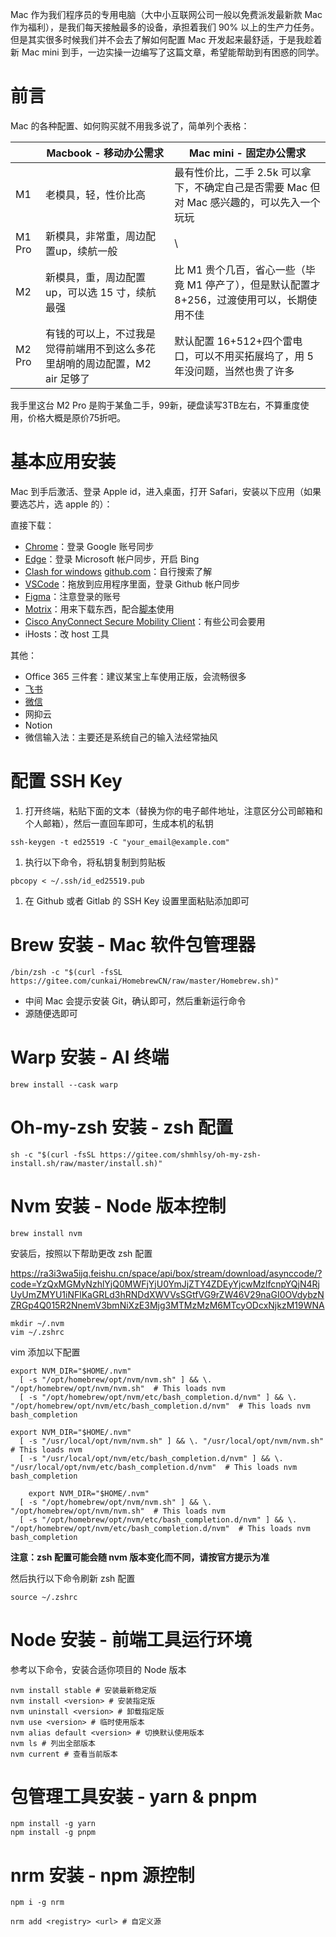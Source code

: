 Mac 作为我们程序员的专用电脑（大中小互联网公司一般以免费派发最新款 Mac 作为福利），是我们每天接触最多的设备，承担着我们 90% 以上的生产力任务。但是其实很多时候我们并不会去了解如何配置 Mac 开发起来最舒适，于是我趁着新 Mac mini 到手，一边实操一边编写了这篇文章，希望能帮助到有困惑的同学。

# 前言

Mac 的各种配置、如何购买就不用我多说了，简单列个表格：

|        | Macbook - 移动办公需求                                                      | Mac mini - 固定办公需求                                                                     |
| ------ | --------------------------------------------------------------------------- | ------------------------------------------------------------------------------------------- |
| M1     | 老模具，轻，性价比高                                                        | 最有性价比，二手 2.5k 可以拿下，不确定自己是否需要 Mac 但对 Mac 感兴趣的，可以先入一个玩玩  |
| M1 Pro | 新模具，非常重，周边配置up，续航一般                                        | \                                                                                           |
| M2     | 新模具，重，周边配置up，可以选 15 寸，续航最强                              | 比 M1 贵个几百，省心一些（毕竟 M1 停产了），但是默认配置才8+256，过渡使用可以，长期使用不佳 |
| M2 Pro | 有钱的可以上，不过我是觉得前端用不到这么多花里胡哨的周边配置，M2 air 足够了 | 默认配置 16+512+四个雷电口，可以不用买拓展坞了，用 5 年没问题，当然也贵了许多               |

我手里这台 M2 Pro 是购于某鱼二手，99新，硬盘读写3TB左右，不算重度使用，价格大概是原价75折吧。

# 基本应用安装

Mac 到手后激活、登录 Apple id，进入桌面，打开 Safari，安装以下应用（如果要选芯片，选 apple 的）：

直接下载：

- [Chrome](https://www.google.cn/intl/zh-CN/chrome/)：登录 Google 账号同步
- [Edge](https://www.microsoft.com/zh-cn/edge?form=MA13FJ&a807)：登录 Microsoft 帐户同步，开启 Bing
- [Clash for windows](https://github.com/Fndroid/clash_for_windows_pkg/releases) [github.com](https://github.com/Fndroid/clash_for_windows_pkg/releases/download/0.20.36/Clash.for.Windows-0.20.36-arm64.dmg)：自行搜索了解
- [VSCode](https://code.visualstudio.com/)：拖放到应用程序里面，登录 Github 帐户同步
- [Figma](https://www.figma.com/downloads/)：注意登录的账号
- [Motrix](https://motrix.app/download)：用来下载东西，配合[脚本](https://greasyfork.org/zh-CN/scripts/465078-tt%E5%8A%A9%E6%89%8B-%E7%99%BE%E5%BA%A6%E7%BD%91%E7%9B%98%E5%B7%A5%E5%85%B7%E7%AE%B1%E7%9B%B4%E9%93%BE%E8%A7%A3%E6%9E%90-%E6%8C%81%E7%BB%AD%E6%9B%B4%E6%96%B0)使用
- [Cisco AnyConnect Secure Mobility Client](https://sysin.org/blog/cisco-anyconnect-4/)：有些公司会要用
- iHosts：改 host 工具

其他：

- Office 365 三件套：建议某宝上车使用正版，会流畅很多
- [飞书](https://www.feishu.cn/download)
- [微信](https://mac.weixin.qq.com/?t=mac&lang=zh_CN)
- 网抑云
- Notion
- 微信输入法：主要还是系统自己的输入法经常抽风

# 配置 SSH Key

1. 打开终端，粘贴下面的文本（替换为你的电子邮件地址，注意区分公司邮箱和个人邮箱），然后一直回车即可，生成本机的私钥

```
ssh-keygen -t ed25519 -C "your_email@example.com"

```

1. 执行以下命令，将私钥复制到剪贴板

```
pbcopy < ~/.ssh/id_ed25519.pub

```

1. 在 Github 或者 Gitlab 的 SSH Key 设置里面粘贴添加即可

# Brew 安装 - Mac 软件包管理器

```
/bin/zsh -c "$(curl -fsSL https://gitee.com/cunkai/HomebrewCN/raw/master/Homebrew.sh)"

```

- 中间 Mac 会提示安装 Git，确认即可，然后重新运行命令
- 源随便选即可

# Warp 安装 - AI 终端

```
brew install --cask warp

```

# Oh-my-zsh 安装 - zsh 配置

```
sh -c "$(curl -fsSL https://gitee.com/shmhlsy/oh-my-zsh-install.sh/raw/master/install.sh)"

```

# Nvm 安装 - Node 版本控制

```
brew install nvm

```

安装后，按照以下帮助更改 zsh 配置

https://ra3i3wa5ijq.feishu.cn/space/api/box/stream/download/asynccode/?code=YzQxMGMyNzhlYjQ0MWFjYjU0YmJjZTY4ZDEyYjcwMzlfcnpYQjN4RjUyUmZMYU1iNFlKaGRLd3hRNDdXWVVsSGtfVG9rZW46V29naGI0OVdybzNZRGp4Q015R2NnemV3bmNiXzE3Mjg3MTMzMzM6MTcyODcxNjkzM19WNA

```
mkdir ~/.nvm
vim ~/.zshrc

```

vim 添加以下配置

```
export NVM_DIR="$HOME/.nvm"
  [ -s "/opt/homebrew/opt/nvm/nvm.sh" ] && \. "/opt/homebrew/opt/nvm/nvm.sh"  # This loads nvm
  [ -s "/opt/homebrew/opt/nvm/etc/bash_completion.d/nvm" ] && \. "/opt/homebrew/opt/nvm/etc/bash_completion.d/nvm"  # This loads nvm bash_completion

export NVM_DIR="$HOME/.nvm"
  [ -s "/usr/local/opt/nvm/nvm.sh" ] && \. "/usr/local/opt/nvm/nvm.sh"  # This loads nvm
  [ -s "/usr/local/opt/nvm/etc/bash_completion.d/nvm" ] && \. "/usr/local/opt/nvm/etc/bash_completion.d/nvm"  # This loads nvm bash_completion

    export NVM_DIR="$HOME/.nvm"
  [ -s "/opt/homebrew/opt/nvm/nvm.sh" ] && \. "/opt/homebrew/opt/nvm/nvm.sh"  # This loads nvm
  [ -s "/opt/homebrew/opt/nvm/etc/bash_completion.d/nvm" ] && \. "/opt/homebrew/opt/nvm/etc/bash_completion.d/nvm"  # This loads nvm bash_completion

```

**注意：zsh 配置可能会随 nvm 版本变化而不同，请按官方提示为准**

然后执行以下命令刷新 zsh 配置

```
source ~/.zshrc

```

# Node 安装 - 前端工具运行环境

参考以下命令，安装合适你项目的 Node 版本

```
nvm install stable # 安装最新稳定版
nvm install <version> # 安装指定版
nvm uninstall <version> # 卸载指定版
nvm use <version> # 临时使用版本
nvm alias default <version> # 切换默认使用版本
nvm ls # 列出全部版本
nvm current # 查看当前版本

```

# 包管理工具安装 - yarn & pnpm

```
npm install -g yarn
npm install -g pnpm

```

# nrm 安装 - npm 源控制

```
npm i -g nrm

nrm add <registry> <url> # 自定义源

```
